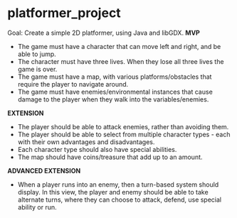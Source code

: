 # platformer_project

Goal: Create a simple 2D platformer, using Java and libGDX.
<b> MVP </b>
  * The game must have a character that can move left and right, and be able to jump. 
  * The character must have three lives. When they lose all three lives the game is over.
  * The game must have a map, with various platforms/obstacles that require the player to navigate around.
  * The game must have enemies/environmental instances that cause damage to the player when they walk into the variables/enemies.
  
<b> EXTENSION </b>
  * The player should be able to attack enemies, rather than avoiding them.
  * The player should be able to select from multiple character types - each with their own advantages and disadvantages.
  * Each character type should also have special abilities.
  * The map should have coins/treasure that add up to an amount.
  
<b>ADVANCED EXTENSION </b>
  * When a player runs into an enemy, then a turn-based system should display. In this view, the player and enemy should be able to take alternate turns, where they can choose to attack, defend, use special ability or run.
